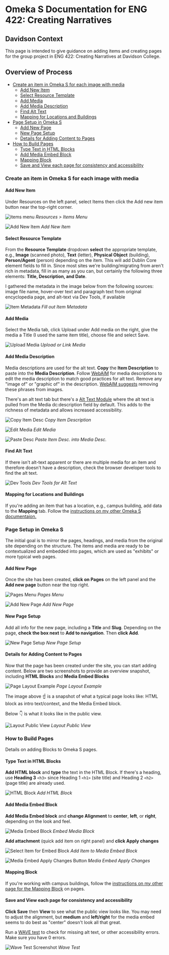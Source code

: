 # Omeka S Documentation for ENG 422: Creating Narratives
<!-- no toc -->
## Davidson Context
<!-- no toc -->
This page is intended to give guidance on adding items and creating pages for the group project in ENG 422: Creating Narratives at Davidson College.

## Overview of Process

- [Create an item in Omeka S for each image with media](#create-an-item-in-omeka-s-for-each-image-with-media)
  - [Add New Item](#add-new-item)
  - [Select Resource Template](#select-resource-template)
  - [Add Media](#add-media)
  - [Add Media Description](#add-media-description)
  - [Find Alt Text](#find-alt-text)
  - [Mapping for Locations and Buildings](#mapping-for-locations-and-buildings)
- [Page Setup in Omeka S](#page-setup-in-omeka-s)
  - [Add New Page](#add-new-page)
  - [New Page Setup](#new-page-setup)
  - [Details for Adding Content to Pages](#details-for-adding-content-to-pages)
- [How to Build Pages](#how-to-build-pages)
  - [Type Text in HTML Blocks](#type-text-in-html-blocks)
  - [Add Media Embed Block](#add-media-embed-block)
  - [Mapping Block](#mapping-block)
  - [Save and View each page for consistency and accessibility](#save-and-view-each-page-for-consistency-and-accessibility)

### Create an item in Omeka S for each image with media

#### Add New Item

Under Resources on the left panel, select Items then click the Add new item button near the top-right corner.

![items menu](./help_files/Items_Menu.png "Item Menu")
*Resources > Items Menu*

![Add New Item](./help_files/Add_New_Item_Button.png "Add New Item")
*Add New Item*

#### Select Resource Template

From the **Resource Template** dropdown **select** the appropriate template, e.g., **Image** (scanned photo), **Text** (letter), **Physical Object** (building), **Person/Agent** (person) depending on the item. This will add Dublin Core element fields to fill in. Since most sites we're building/migrating from aren't rich in metadata, fill in as many as you can, but certainly the following three elements: **Title, Description, and Date**.

I gathered the metadata in the image below from the following sources: image file name, hover-over text and paragraph text from original encyclopedia page, and alt-text via Dev Tools, if available

![Item Metadata](./help_files/Item_Metadata_Laundry.png "Item Metadata")
*Fill out Item Metadata*

#### Add Media

Select the Media tab, click Upload under Add media on the right, give the media a Title (I used the same item title), choose file and select Save.

![Upload Media](./help_files/New_Item_Media.png "Upload Media")
*Upload or Link Media*

#### Add Media Description

Media descriptions are used for the alt text. **Copy** the **Item Description** to paste into the **Media Description**. Follow [WebAIM](https://webaim.org/techniques/alttext/#context) for media descriptions to edit the media description to match good practices for alt text. Remove any "image of" or "graphic of" in the description. [WebAIM suggests](https://webaim.org/techniques/alttext/#context) removing these phrases from images.

There's an alt text tab but there's a [Alt Text Module](https://github.com/zerocrates/AltText) where the alt text is pulled from the Media dc:description field by default. This adds to the richness of metadata and allows increased accessibility.

![Copy Item Desc](./help_files/Edit_Item_Desc.png "Copy Item Desc.")
*Copy Item Description*

![Edit Media](./help_files/Edit_Media.png "Edit Media")
*Edit Media*

![Paste Desc](./help_files/Edit_Media_Desc_Alt.png "Past Media Desc.")
*Paste Item Desc. into Media Desc.*

#### Find Alt Text

If there isn't alt-text apparent or there are multiple media for an item and therefore doesn't have a description, check the browser developer tools to find the alt text.

![Dev Tools](./help_files/Alt_Text_Dev_Tools.png "Dev Tools")
*Dev Tools for Alt Text*

#### Mapping for Locations and Buildings

If you're adding an item that has a location, e.g., campus building, add data to the **Mapping** tab. Follow the [instructions on my other Omeka S documentaion.](https://github.com/Davidson-Library/Omeka-S/blob/main/Migrate_to_Omeka_S.md#mapping-for-locations-and-buildings)

### Page Setup in Omeka S

The initial goal is to mirror the pages, headings, and media from the original site depending on the structure. The items and media are ready to be contextualized and embedded into pages, which are used as "exhibits" or more typical web pages.

#### Add New Page

Once the site has been created, **click on Pages** on the left panel and the **Add new page** button near the top right.

![Pages Menu](./help_files/New_Page_Panel.png "Pages Menu")
*Pages Menu*

![Add New Page](./help_files/New_Page_Button.png "Add New Page")
*Add New Page*

#### New Page Setup

Add all info for the new page, including a **Title** and **Slug**. Depending on the page, **check the box next** to **Add to navigation**. Then **click Add**.

![New Page Setup](./help_files/New_Page_Info.png "New Page Setup")
*New Page Setup*

#### Details for Adding Content to Pages

Now that the page has been created under the site, you can start adding content. Below are two screenshots to provide an overview snapshot, including **HTML Blocks** and **Media Embed Blocks**

![Page Layout Example](./help_files/Page_Layout.png "Page Layout Example")
*Page Layout Example*

The image above :point_up:  is a snapshot of what a typical page looks like: HTML block as intro text/context, and the Media Embed block.

Below :point_down: is what it looks like in the public view.

![Layout Public View](./help_files/Layout_Pub_View.png "Layout Public View")
*Layout Public View*

### How to Build Pages

Details on adding Blocks to Omeka S pages.

#### Type Text in HTML Blocks

**Add HTML block** and **type** the text in the HTML Block. If there's a heading, use **Heading 3** `<h3>` since Heading 1 `<h1>` (site title) and Heading 2 `<h2>` (page title) are already used.

![HTML Block](./help_files/Add_HTML_Block.png "Add HTML Block")
*Add HTML Block*

#### Add Media Embed Block

**Add Media Embed block** and **change Alignment** to **center**, **left**, or **right**, depending on the look and feel.

![Media Embed Block](./help_files/Embed_Media_Block.png "Media Embed")
*Embed Media Block*

**Add attachment** (quick add item on right panel) and **click Apply changes**

![Select Item for Embed Block](./help_files/Quick_Add_Item.png "Add Media to Embed")
*Add Item to Media Embed Block*

![Media Embed Apply Changes Button](./help_files/Embed_Media_Apply_Changes.png "Media Embed Apply Changes")
*Media Embed Apply Changes*

#### Mapping Block

If you're working with campus buildings, follow the [instructions on my other page for the Mapping Block](https://github.com/Davidson-Library/Omeka-S/blob/main/Migrate_to_Omeka_S.md#mapping-block) on pages.

#### Save and View each page for consistency and accessibility

**Click Save** then **View** to see what the public view looks like. You may need to adjust the alignment, but **medium** and **left/right** for the media embed seems to do best as "center" doesn't look all that great.

Run a [WAVE test](https://wave.webaim.org/) to check for missing alt text, or other accessibility errors. Make sure you have 0 errors.

![Wave Test Screenshot](./help_files/WAVE_Test.png "Wave Test")
*Wave Test*
